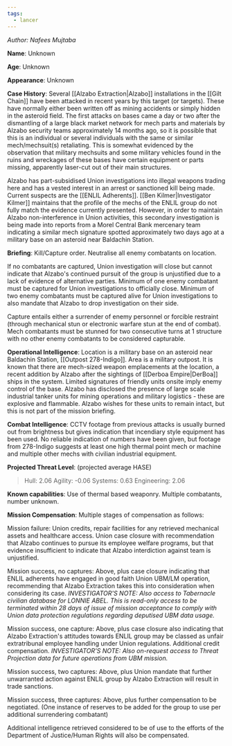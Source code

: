 ```yaml
---
tags:
  - lancer
---
```

_Author: Nafees Mujtaba_

**Name**: Unknown

**Age**: Unknown

**Appearance**: Unknown

**Case History**: Several [[Alzabo Extraction|Alzabo]] installations in the [[Gilt Chain]] have been attacked in recent years by this target (or targets). These have normally either been written off as mining accidents or simply hidden in the asteroid field. The first attacks on bases came a day or two after the dismantling of a large black market network for mech parts and materials by Alzabo security teams approximately 14 months ago, so it is possible that this is an individual or several individuals with the same or similar mech/mechsuit(s) retaliating. This is somewhat evidenced by the observation that military mechsuits and some military vehicles found in the ruins and wreckages of these bases have certain equipment or parts missing, apparently laser-cut out of their main structures.

Alzabo has part-subsidised Union investigations into illegal weapons trading here and has a vested interest in an arrest or sanctioned kill being made. Current suspects are the [[ENLIL Adherents]]. [[Ben Kilmer|Investigator Kilmer]] maintains that the profile of the mechs of the ENLIL group do not fully match the evidence currently presented. However, in order to maintain Alzabo non-interference in Union activities, this secondary investigation is being made into reports from a Morel Central Bank mercenary team indicating a similar mech signature spotted approximately two days ago at a military base on an asteroid near Baldachin Station.

**Briefing**: Kill/Capture order. Neutralise all enemy combatants on location.

If no combatants are captured, Union investigation will close but cannot indicate that Alzabo's continued pursuit of the group is unjustified due to a lack of evidence of alternative parties. Minimum of one enemy combatant must be captured for Union investigations to officially close. Minimum of two enemy combatants must be captured alive for Union investigations to also mandate that Alzabo to drop investigation on their side.

Capture entails either a surrender of enemy personnel or forcible restraint (through mechanical stun or electronic warfare stun at the end of combat). Mech combatants must be stunned for two consecutive turns at 1 structure with no other enemy combatants to be considered capturable.

**Operational Intelligence**: Location is a military base on an asteroid near Baldachin Station, [[Outpost 278-Indigo]]. Area is a military outpost. It is known that there are mech-sized weapon emplacements at the location, a recent addition by Alzabo after the sightings of [[Derboa Empire|DerBoa]] ships in the system. Limited signatures of friendly units onsite imply enemy control of the base. Alzabo has disclosed the presence of large scale industrial tanker units for mining operations and military logistics - these are explosive and flammable. Alzabo wishes for these units to remain intact, but this is not part of the mission briefing.

**Combat Intelligence**: CCTV footage from previous attacks is usually burned out from brightness but gives indication that incendiary style equipment has been used. No reliable indication of numbers have been given, but footage from 278-Indigo suggests at least one high thermal point mech or machine and multiple other mechs with civilian industrial equipment.

**Projected Threat Level**: (projected average HASE)

>Hull: 2.06
>Agility: -0.06
>Systems: 0.63
>Engineering: 2.06

**Known capabilities**: Use of thermal based weaponry. Multiple combatants, number unknown.

**Mission Compensation**: Multiple stages of compensation as follows:

Mission failure: Union credits, repair facilities for any retrieved mechanical assets and healthcare access. Union case closure with recommendation that Alzabo continues to pursue its employee welfare programs, but that evidence insufficient to indicate that Alzabo interdiction against team is unjustified.

Mission success, no captures: Above, plus case closure indicating that ENLIL adherents have engaged in good faith Union UBM/LM operation, recommending that Alzabo Extraction takes this into consideration when considering its case. _INVESTIGATOR'S NOTE: Also access to Tabernacle civilian database for LONNIE ABEL. This is read-only access to be terminated within 28 days of issue of mission acceptance to comply with Union data protection regulations regarding deputised UBM data usage._

Mission success, one capture: Above, plus case closure also indicating that Alzabo Extraction's attitudes towards ENLIL group may be classed as unfair extratribunal employee handling under Union regulations. Additional credit compensation. _INVESTIGATOR'S NOTE: Also on-request access to Threat Projection data for future operations from UBM mission._

Mission success, two captures: Above, plus Union mandate that further unwarranted action against ENLIL group by Alzabo Extraction will result in trade sanctions.

Mission success, three captures: Above, plus further compensation to be negotiated. (One instance of reserves to be added for the group to use per additional surrendering combatant)

Additional intelligence retrieved considered to be of use to the efforts of the Department of Justice/Human Rights will also be compensated.